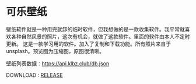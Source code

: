 # 可乐壁纸

壁纸软件就是一种用完就卸的临时软件，但我想做的是一款收集软件。我平常就喜欢各种自然风景的照片，这次有机会，就做了这款软件。里面的软件由本人不定时更新。 这是一款学习用的软件。加入了复制和下载功能。所有照片来自于unsplash。预览图为压缩图，原图很清晰。

壁纸列表数据：https://api.klbz.club/db.json

DOWNLOAD : [RELEASE](https://github.com/cola-wallpaper/cola-wallpaper.github.io/releases/tag/1.0)
